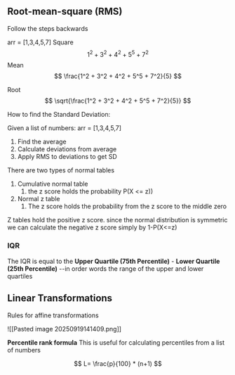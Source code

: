 
## Root-mean-square (RMS)
Follow the steps backwards

arr = [1,3,4,5,7]
Square
$$
1^2 + 3^2 + 4^2 + 5^5 + 7^2
$$
Mean
$$
\frac{1^2 + 3^2 + 4^2 + 5^5 + 7^2}{5}
$$

Root
$$
\sqrt{\frac{1^2 + 3^2 + 4^2 + 5^5 + 7^2}{5}}
$$

How to find the Standard Deviation:

Given a list of numbers: arr = [1,3,4,5,7]

1. Find the average 
2. Calculate deviations from average
3. Apply RMS to deviations to get SD

There are two types of normal tables

1. Cumulative normal table
	1. the z score holds the probability P(X <= z))
2. Normal z table
	1. The z score holds the probability  from the z score to the middle zero

Z tables hold the positive z score. since the normal distribution is symmetric we can calculate the negative z score simply by 1-P(X<=z)



### IQR
The IQR is equal to the **Upper Quartile (75th Percentile)** - **Lower Quartile (25th Percentile)** --in order words the range of the upper and lower quartiles

## Linear Transformations

Rules for affine transformations

![[Pasted image 20250919141409.png]]

**Percentile rank formula**
This is useful for calculating percentiles from a list of numbers

$$
L= \frac{p}{100} * (n+1)
$$

